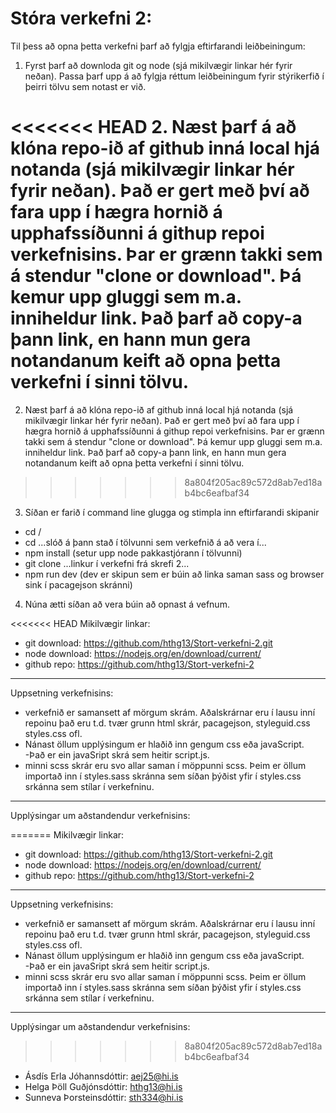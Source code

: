 # Stóra verkefni 2:

Til þess að opna þetta verkefni þarf að fylgja eftirfarandi leiðbeiningum:

1. Fyrst þarf að downloda git og node (sjá mikilvægir linkar hér fyrir neðan). Passa þarf upp á að fylgja réttum leiðbeiningum fyrir stýrikerfið í þeirri tölvu sem notast er við.

<<<<<<< HEAD
2. Næst þarf á að klóna repo-ið af github inná local hjá notanda (sjá mikilvægir linkar hér fyrir neðan). Það er gert með því að fara upp í hægra hornið á upphafssíðunni á githup repoi verkefnisins. Þar er grænn takki sem á stendur "clone or download". Þá kemur upp gluggi sem m.a. inniheldur link. Það þarf að copy-a þann link, en hann mun gera notandanum keift að opna þetta verkefni í sinni tölvu. 
=======
2. Næst þarf á að klóna repo-ið af github inná local hjá notanda (sjá mikilvægir linkar hér fyrir neðan). Það er gert með því að fara upp í hægra hornið á upphafssíðunni á githup repoi verkefnisins. Þar er grænn takki sem á stendur "clone or download". Þá kemur upp gluggi sem m.a. inniheldur link. Það þarf að copy-a þann link, en hann mun gera notandanum keift að opna þetta verkefni í sinni tölvu.
>>>>>>> 8a804f205ac89c572d8ab7ed18ab4bc6eafbaf34

3. Síðan er farið í command line glugga og stimpla inn eftirfarandi skipanir
  - cd /
  - cd ...slóð á þann stað í tölvunni sem verkefnið á að vera í...
  - npm install (setur upp node pakkastjórann í tölvunni)
  - git clone ...linkur í verkefni frá skrefi 2...
  - npm run dev (dev er skipun sem er búin að linka saman sass og browser sink í pacagejson skránni)

4. Núna ætti síðan að vera búin að opnast á vefnum.

<<<<<<< HEAD
Mikilvægir linkar: 
   - git download: https://github.com/hthg13/Stort-verkefni-2.git
   - node download: https://nodejs.org/en/download/current/
   - github repo: https://github.com/hthg13/Stort-verkefni-2
   
****************************************
Uppsetning verkefnisins: 

- verkefnið er samansett af mörgum skrám. Aðalskrárnar eru í lausu inní repoinu það eru t.d. tvær grunn html skrár, pacagejson, styleguid.css styles.css ofl.
- Nánast öllum upplýsingum er hlaðið inn gengum css eða javaScript. 
-Það er ein javaSript skrá sem heitir script.js. 
- minni scss skrár eru svo allar saman í möppunni scss. Þeim er öllum importað inn í styles.sass skránna sem síðan þýðist yfir í styles.css srkánna sem stílar í verkefninu.

****************************************
Upplýsingar um aðstandendur verkefnisins: 

=======
Mikilvægir linkar:
   - git download: https://github.com/hthg13/Stort-verkefni-2.git
   - node download: https://nodejs.org/en/download/current/
   - github repo: https://github.com/hthg13/Stort-verkefni-2

****************************************
Uppsetning verkefnisins:

- verkefnið er samansett af mörgum skrám. Aðalskrárnar eru í lausu inní repoinu það eru t.d. tvær grunn html skrár, pacagejson, styleguid.css styles.css ofl.
- Nánast öllum upplýsingum er hlaðið inn gengum css eða javaScript.
-Það er ein javaSript skrá sem heitir script.js.
- minni scss skrár eru svo allar saman í möppunni scss. Þeim er öllum importað inn í styles.sass skránna sem síðan þýðist yfir í styles.css srkánna sem stílar í verkefninu.

****************************************
Upplýsingar um aðstandendur verkefnisins:

>>>>>>> 8a804f205ac89c572d8ab7ed18ab4bc6eafbaf34
- Ásdís Erla Jóhannsdóttir: aej25@hi.is
- Helga Þöll Guðjónsdóttir: hthg13@hi.is
- Sunneva Þorsteinsdóttir: sth334@hi.is
